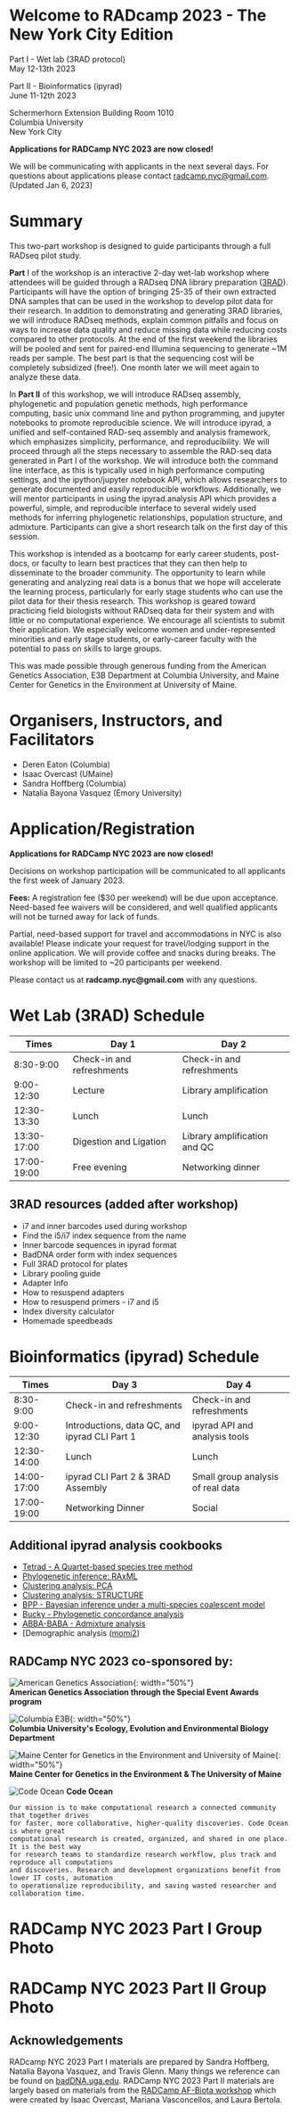 # Welcome to RADcamp 2023 - The New York City Edition

Part I - Wet lab (3RAD protocol)  
May 12-13th 2023

Part II - Bioinformatics (ipyrad)  
June 11-12th 2023

Schermerhorn Extension Building Room 1010  
Columbia University  
New York City  

__Applications for RADCamp NYC 2023 are now closed!__

We will be communicating with applicants in the next several days. For questions about applications
please contact radcamp.nyc@gmail.com. (Updated Jan 6, 2023)

# Summary
This two-part workshop is designed to guide participants through a full RADseq pilot
study.

**Part** I of the workshop is an interactive 2-day wet-lab workshop where attendees will be
guided through a RADseq DNA library preparation ([3RAD]( https://www.biorxiv.org/content/10.1101/205799v4)). 
Participants will have the option of bringing 25-35 of their own extracted DNA samples that can be 
used in the workshop to develop pilot data for their research. In addition to demonstrating and generating 
3RAD libraries, we will introduce RADseq methods, explain common pitfalls and focus on ways to increase 
data quality and reduce missing data while reducing costs compared to other protocols. At the end of the 
first weekend the libraries will be pooled and sent for paired-end Illumina sequencing to generate
~1M reads per sample. The best part is that the sequencing cost will be completely subsidized
(free!). One month later we will meet again to analyze these data.

In **Part II** of this workshop, we will introduce RADseq assembly, phylogenetic and
population genetic methods, high performance computing, basic unix command line and python
programming, and jupyter notebooks to promote reproducible science. We will introduce ipyrad,
a unified and self-contained RAD-seq assembly and analysis framework, which emphasizes
simplicity, performance, and reproducibility. We will proceed through all the steps necessary to
assemble the RAD-seq data generated in Part I of the workshop. We will introduce both the
command line interface, as this is typically used in high performance computing settings, and the
ipython/jupyter notebook API, which allows researchers to generate documented and easily
reproducible workflows. Additionally, we will mentor participants in using the ipyrad.analysis
API which provides a powerful, simple, and reproducible interface to several widely used
methods for inferring phylogenetic relationships, population structure, and admixture.
Participants can give a short research talk on the first day of this session.

This workshop is intended as a bootcamp for early career students, post-docs, or faculty
to learn best practices that they can then help to disseminate to the broader community. The
opportunity to learn while generating and analyzing real data is a bonus that we hope will
accelerate the learning process, particularly for early stage students who can use the pilot data for
their thesis research. This workshop is geared toward practicing field biologists without RADseq data for
their system and with little or no computational experience. We encourage all scientists to submit
their application. We especially welcome women and under-represented minorities and early
stage students, or early-career faculty with the potential to pass on skills to large groups. 

This was made possible through generous funding from the American Genetics Association, E3B 
Department at Columbia University, and Maine Center for Genetics in the Environment at University 
of Maine.

# Organisers, Instructors, and Facilitators

  - Deren Eaton (Columbia)
  - Isaac Overcast (UMaine)
  - Sandra Hoffberg (Columbia)
  - Natalia Bayona Vasquez (Emory University)

# Application/Registration

__Applications for RADCamp NYC 2023 are now closed!__

Decisions on workshop participation will be communicated to all applicants the first week of January 2023.

__Fees:__ A registration fee ($30 per weekend) will be due upon acceptance.
Need-based fee waivers will be considered, and well qualified applicants will not be
turned away for lack of funds.

Partial, need-based support for travel and accommodations in NYC is also available! 
Please indicate your request for travel/lodging support in the online application.
We will provide coffee and snacks during breaks. The workshop will be limited
to ~20 participants per weekend. 

Please contact us at __radcamp.nyc@gmail.com__ with any questions.

# Wet Lab (3RAD) Schedule

Times            | Day 1 | Day 2 |
-----            | ------ | ------- |
8:30-9:00       | Check-in and refreshments | Check-in and refreshments |
9:00-12:30      | Lecture | Library amplification |
12:30-13:30 | Lunch | Lunch |
13:30-17:00 | Digestion and Ligation | Library amplification and QC |
17:00-19:00 | Free evening        | Networking dinner |

## 3RAD resources (added after workshop)
* i7 and inner barcodes used during workshop
* Find the i5/i7 index sequence from the name
* Inner barcode sequences in ipyrad format
* BadDNA order form with index sequences
* Full 3RAD protocol for plates
* Library pooling guide
* Adapter Info
* How to resuspend adapters
* How to resuspend primers - i7 and i5
* Index diversity calculator
* Homemade speedbeads


# Bioinformatics (ipyrad) Schedule

Times            | Day 3 | Day 4 |
-----            | ------ | ------- |
8:30-9:00       | Check-in and refreshments | Check-in and refreshments |
9:00-12:30      | Introductions, data QC, and ipyrad CLI Part 1 | ipyrad API and analysis tools |
12:30-14:00 | Lunch | Lunch |
14:00-17:00 |ipyrad CLI Part 2 & 3RAD Assembly | Small group analysis of real data |
17:00-19:00 | Networking Dinner | Social |

## Additional ipyrad analysis cookbooks

* [Tetrad - A Quartet-based species tree method](https://nbviewer.jupyter.org/github/dereneaton/ipyrad/blob/master/tests/cookbook-tetrad.ipynb)
* [Phylogenetic inference: RAxML](06_RAxML_API.md)
* [Clustering analysis: PCA](04_PCA_API.md)
* [Clustering analysis: STRUCTURE](05_STRUCTURE_API.md)
* [BPP - Bayesian inference under a multi-species coalescent model](https://nbviewer.jupyter.org/github/dereneaton/ipyrad/blob/master/tests/cookbook-bpp-species-delimitation.ipynb)
* [Bucky - Phylogenetic concordance analysis](https://nbviewer.jupyter.org/github/dereneaton/ipyrad/blob/master/tests/cookbook-bucky.ipynb)
* [ABBA-BABA - Admixture analysis](https://nbviewer.jupyter.org/github/dereneaton/ipyrad/blob/master/tests/cookbook-abba-baba.ipynb)
* [Demographic analysis ([momi2](07_momi2_API.md))

## RADCamp NYC 2023 co-sponsored by:

![American Genetics Association](images/AGA-logo.jpg){: width="50%"}  
__American Genetics Association through the Special Event Awards program__

![Columbia E3B](images/E3B-logo.jpg){: width="50%"}  
__Columbia University's Ecology, Evolution and Environmental Biology Department__

![Maine Center for Genetics in the Environment and University of Maine](images/MAINE_crest_4c.png){: width="50%"}  
__Maine Center for Genetics in the Environment & The University of Maine__

![Code Ocean](images/CodeOcean-VerticalLogo.png)
__Code Ocean__
```
Our mission is to make computational research a connected community that together drives
for faster, more collaborative, higher-quality discoveries. Code Ocean is where great
computational research is created, organized, and shared in one place. It is the best way
for research teams to standardize research workflow, plus track and reproduce all computations
and discoveries. Research and development organizations benefit from lower IT costs, automation
to operationalize reproducibility, and saving wasted researcher and collaboration time.
```

# RADCamp NYC 2023 Part I Group Photo

# RADCamp NYC 2023 Part II Group Photo

## Acknowledgements
RADcamp NYC 2023 Part I materials are prepared by Sandra Hoffberg, Natalia Bayona Vasquez, and Travis Glenn. Many things we reference can be found on [badDNA.uga.edu](https://baddna.uga.edu).
RADCamp NYC 2023 Part II materials are largely based on materials from the [RADCamp AF-Biota workshop](https://radcamp.github.io/AF-Biota/) which were created by Isaac Overcast, Mariana Vasconcellos, and Laura Bertola.
